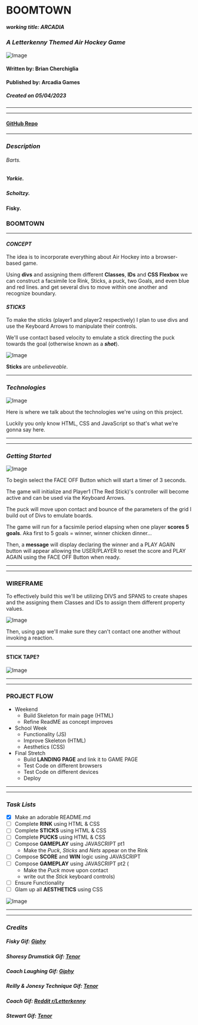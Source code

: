 # **BOOMTOWN**
##### **working title:**  _ARCADIA_
### _A Letterkenny Themed Air Hockey Game_

![Image](https://media.tenor.com/IrfZ5LGhnckAAAAC/letterkenny-boomtown.gif)


#### Written by: Brian Cherchiglia
#### Published by: Arcadia Games
##### Created on 05/04/2023
***
***

#### [**GitHub Repo**](https://github.com/cherch173/arcadia)
***



### _**Description**_
###### Barts.
##### Yorkie.
##### Scholtzy.
#### Fisky.
### BOOMTOWN
***

#### _**CONCEPT**_

The idea is to incorporate everything about Air Hockey into a browser-based game.

Using **divs** and assigning them different **Classes**, **IDs** and **CSS Flexbox** we can construct a facsimile Ice Rink, Sticks, a puck, two Goals, and even blue and red lines. and get several divs to move within one another and recognize boundary.

#### _**STICKS**_ 

To make the sticks (player1 and player2 respectively) I plan to use divs and use the Keyboard Arrows to manipulate their controls.

We'll use contact based velocity to emulate a stick directing the puck towards the goal (otherwise known as a _**shot**_).

![Image](https://media.tenor.com/kD3R5YQkmVgAAAAd/shoresy-sticks.gif)

**Sticks** are _unbelieveable_.

***

### _**Technologies**_

![Image](https://media.tenor.com/Ou43IQbE6YMAAAAd/letterkenny-jonesy-and-shorsey.gif)

Here is where we talk about the technologies we're using on this project. 

Luckily you only know HTML, CSS and JavaScript so that's what we're gonna say here.

***
***
### _**Getting Started**_
       
![Image](https://media4.giphy.com/media/25aH5q5MlW3XgpiX3v/giphy.gif?cid=6c09b952e039ebfaf587f81ce4bd459cc6f4406566bdf4dc&rid=giphy.gif&ct=g)

To begin select the FACE OFF Button which will start a timer of 3 seconds.

The game will initialize and Player1 (The Red Stick)'s controller will become active and can be used via the Keyboard Arrows.

The puck will move upon contact and bounce of the parameters of the grid I build out of Divs to emulate boards.

The game will run for a facsimile period elapsing when one player **scores 5 goals**. Aka first to 5 goals = winner, winner chicken dinner...

Then, a **message** will display declaring the winner and a PLAY AGAIN button will appear allowing the USER/PLAYER to reset the score and PLAY AGAIN using the FACE OFF Button when ready.

***
***

### **WIREFRAME**
To effectively build this we'll be utilizing DIVS and SPANS to create shapes and the assigning them Classes and IDs to assign them different property values.

![Image](https://whimsical.com/2146a57f-e09f-41c2-93d9-ab452c3173c7)

Then, using gap we'll make sure they can't contact one another without invoking a reaction.

***

#### **STICK TAPE?**
![Image](https://gifs.knuth.me/letterkenny/you_dont_need_it.gif)
***
***
### **PROJECT FLOW**
- Weekend
    - Build Skeleton for main page (HTML)
    - Refine ReadME as concept improves
- School Week 
    - Functionality (JS)
    - Improve Skeleton (HTML)
    - Aesthetics (CSS)
- Final Stretch
    - Build **LANDING PAGE** and link it to GAME PAGE
    - Test Code on different browsers
    - Test Code on different devices
    - Deploy

***
***

### _**Task Lists**_
- [x] Make an adorable README.md
- [ ] Complete **RINK** using HTML & CSS
- [ ] Complete **STICKS** using HTML & CSS
- [ ] Complete **PUCKS** using HTML & CSS
- [ ] Compose **GAMEPLAY** using JAVASCRIPT pt1
    - Make the _Puck_, _Sticks_ and _Nets_ appear on the Rink
- [ ] Compose **SCORE** and **WIN** logic using JAVASCRIPT
- [ ] Compose **GAMEPLAY** using JAVASCRIPT pt2 (
    - Make the _Puck_ move upon contact
    - write out the _Stick_ keyboard controls)
- [ ] Ensure Functionality
- [ ] Glam up all **AESTHETICS** using CSS

![Image](https://media.tenor.com/ciShAY-mXXkAAAAC/wonderous-letterkenny.gif)
***
***
### _**Credits**_
##### Fisky Gif: [Giphy](https://media2.giphy.com/media/VgBk8EZQILIaPIJymY/giphy.gif)
##### Shoresy Drumstick Gif: [Tenor](https://media.tenor.com/kD3R5YQkmVgAAAAd/shoresy-sticks.gif0)
##### Coach Laughing Gif: [Giphy](https://media4.giphy.com/media/25aH5q5MlW3XgpiX3v/giphy.gif?cid=6c09b952e039ebfaf587f81ce4bd459cc6f4406566bdf4dc&rid=giphy.gif&ct=g)
##### Reilly & Jonesy Technique Gif:  [Tenor](https://media.tenor.com/Ou43IQbE6YMAAAAd/letterkenny-jonesy-and-shorsey.gif) 
##### Coach Gif: [Reddit r/Letterkenny](https://gifs.knuth.me/letterkenny/you_dont_need_it.gif)
##### Stewart Gif: [Tenor](https://media.tenor.com/ciShAY-mXXkAAAAC/wonderous-letterkenny.gif)
